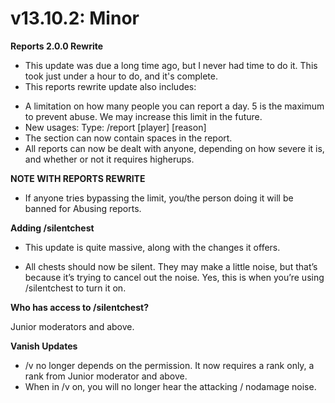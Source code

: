 # v13.10.2: Minor

**Reports 2.0.0 Rewrite**

- This update was due a long time ago, but I never had time to do it. This took just under a hour to do, and it's complete.
- This reports rewrite update also includes:
* A limitation on how many people you can report a day. 5 is the maximum to prevent abuse. We may increase this limit in the future.
* New usages: Type: /report [player] [reason]
* The <reason> section can now contain spaces in the report.
* All reports can now be dealt with anyone, depending on how severe it is, and whether or not it requires higherups.

**NOTE WITH REPORTS REWRITE**

- If anyone tries bypassing the limit, you/the person doing it will be banned for Abusing reports.

**Adding /silentchest**

- This update is quite massive, along with the changes it offers.
* All chests should now be silent. They may make a little noise, but that’s because it’s trying to cancel out the noise.  Yes, this is when you’re using /silentchest to turn it on.

**Who has access to /silentchest?**

Junior moderators and above.

**Vanish Updates**

- /v no longer depends on the permission. It now requires a rank only, a rank from Junior moderator and above.
- When in /v on, you will no longer hear the attacking / nodamage noise.
